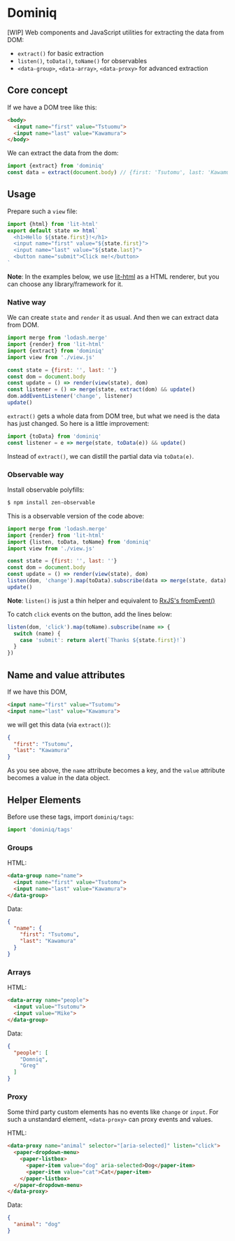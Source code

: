 # Dominiq

[WIP] Web components and JavaScript utilities for extracting the data from DOM:

- `extract()` for basic extraction
- `listen()`, `toData()`, `toName()` for observables
- `<data-group>`, `<data-array>`, `<data-proxy>` for advanced extraction


## Core concept

If we have a DOM tree like this:

```html
<body>
  <input name="first" value="Tstuomu">
  <input name="last" value="Kawamura">
</body>
```

We can extract the data from the dom:

```javascript
import {extract} from 'dominiq'
const data = extract(document.body) // {first: 'Tsutomu', last: 'Kawamura'}
```

## Usage

Prepare such a `view` file:

```javascript
import {html} from 'lit-html'
export default state => html`
  <h1>Hello ${state.first}!</h1>
  <input name="first" value="${state.first}">
  <input name="last" value="${state.last}">
  <button name="submit">Click me!</button>
`
```

**Note**: In the examples below, we use [lit-html](https://github.com/Polymer/lit-html) as a HTML renderer, but you can choose any library/framework for it.

### Native way

We can create `state` and `render` it as usual. And then we can extract data from DOM.

```javascript
import merge from 'lodash.merge'
import {render} from 'lit-html'
import {extract} from 'dominiq'
import view from './view.js'

const state = {first: '', last: ''}
const dom = document.body
const update = () => render(view(state), dom)
const listener = () => merge(state, extract(dom) && update()
dom.addEventListener('change', listener)
update()
```

`extract()` gets a whole data from DOM tree, but what we need is the data has just changed. So here is a little improvement:

```javascript
import {toData} from 'dominiq'
const listener = e => merge(state, toData(e)) && update()
```

Instead of `extract()`, we can distill the partial data via `toData(e)`.

### Observable way

Install observable polyfills:

```bash
$ npm install zen-observable
```

This is a observable version of the code above:

```javascript
import merge from 'lodash.merge'
import {render} from 'lit-html'
import {listen, toData, toName} from 'dominiq'
import view from './view.js'

const state = {first: '', last: ''}
const dom = document.body
const update = () => render(view(state), dom)
listen(dom, 'change').map(toData).subscribe(data => merge(state, data) && update())
update()
```

**Note**: `listen()` is just a thin helper and equivalent to [RxJS's fromEvent()](http://reactivex.io/rxjs/class/es6/Observable.js~Observable.html#static-method-fromEvent)

To catch `click` events on the button, add the lines below:

```javascript
listen(dom, 'click').map(toName).subscribe(name => {
  switch (name) {
    case 'submit': return alert(`Thanks ${state.first}!`)
  }
})
```

## Name and value attributes

If we have this DOM,

```html
<input name="first" value="Tsutomu">
<input name="last" value="Kawamura">
```

we will get this data (via `extract()`):

```json
{
  "first": "Tsutomu",
  "last": "Kawamura"
}
```

As you see above, the `name` attribute becomes a key, and the `value` attribute becomes a value in the data object.

## Helper Elements

Before use these tags, import `dominiq/tags`:

```javascript
import 'dominiq/tags'
```

### Groups

HTML:

```html
<data-group name="name">
  <input name="first" value="Tsutomu">
  <input name="last" value="Kawamura">
</data-group>
```

Data:

```json
{
  "name": {
    "first": "Tsutomu",
    "last": "Kawamura"
  }
}
```

### Arrays

HTML:

```html
<data-array name="people">
  <input value="Tsutomu">
  <input value="Mike">
</data-group>
```

Data:

```json
{
  "people": [
    "Domniq",
    "Greg"
  ]
}
```

### Proxy

Some third party custom elements has no events like `change` or `input`. For such a unstandard element, `<data-proxy>` can proxy events and values.

HTML:

```html
<data-proxy name="animal" selector="[aria-selected]" listen="click">
  <paper-dropdown-menu>
    <paper-listbox>
      <paper-item value="dog" aria-selected>Dog</paper-item>
      <paper-item value="cat">Cat</paper-item>
    </paper-listbox>
  </paper-dropdown-menu>
</data-proxy>
```

Data:

```json
{
  "animal": "dog"
}
```
